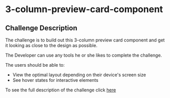 # 3-column-preview-card-component 

## Challenge Description 

The challenge is to build out this 3-column preview card component and get it looking as close to the design as possible.

The Developer can use any tools he or she likes to complete the challenge.

The users should be able to:

- View the optimal layout depending on their device's screen size
- See hover states for interactive elements

To see the full description of the challenge click [here](https://www.frontendmentor.io/challenges/3column-preview-card-component-pH92eAR2-)
